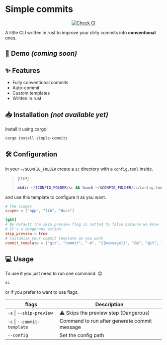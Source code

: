 # Simple commits

<div align="center">

[![Check CI](https://github.com/romancitodev/simple-commits/actions/workflows/checks.yml/badge.svg?branch=main)](https://github.com/romancitodev/simple-commits/actions/workflows/checks.yml)

</div>

A little CLI written in rust to improve your dirty commits into **conventional** ones.
## 👀 Demo _(coming soon)_


## ✨ Features

- Fully conventional commits
- Auto-commit
- Custom templates
- Written in rust


## 📥 Installation _(not available yet)_

Install it using cargo!

```bash
cargo install simple-commits
```

    
## 🛠 Configuration

in your `~/$CONFIG_FOLDER` create a `sc` directory with a `config.toml` inside.

>   [!TIP]
>   ```bash
>   mkdir ~/$CONFIG_FOLDER/sc && touch ~/$CONFIG_FOLDER/sc/config.toml
>   ```

and use this template to configure it as you want.

```toml
# The scopes
scopes = ["app", "lib", "docs"]

[git]
# By default the skip preview flag is setted to false because we know
# It's a dangerous action.
skip_preview = true
# Customize your commit template as you want
commit_template = ["git", "commit", "-m", "{{message}}", "&&", "git", "push"]
```
## 💻 Usage

To use it you just need to run one command. 😍

```bash
sc
```

or if you prefer to want to use flags:

| flags | Description |
| ----- | ----------- |
| `-s` \| `--skip-preview` | ⚠️ Skips the preview step (Dangerous) |
| `-c` \| `--commit-template` | Command to run after generate commit message |
| `--config` | Set the config path |
